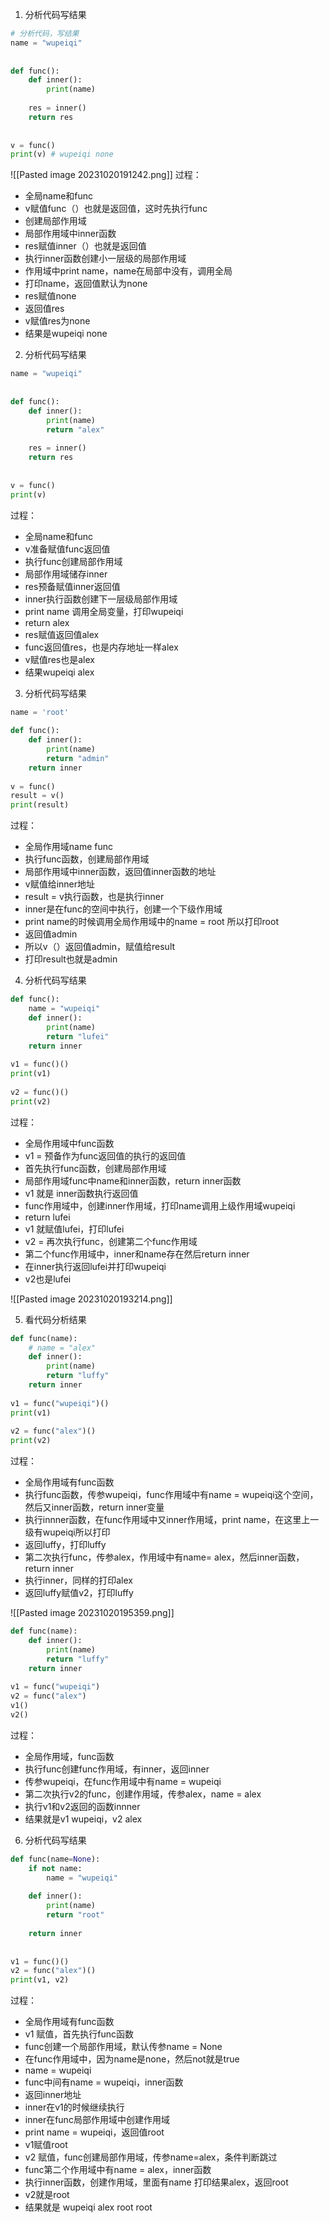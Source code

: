 1. 分析代码写结果
```python
# 分析代码，写结果  
name = "wupeiqi"  
  
  
def func():  
    def inner():  
        print(name)  
  
    res = inner()  
    return res  
  
  
v = func()  
print(v) # wupeiqi none
```
![[Pasted image 20231020191242.png]]
过程：
- 全局name和func
- v赋值func（）也就是返回值，这时先执行func
- 创建局部作用域
- 局部作用域中inner函数
- res赋值inner（）也就是返回值
- 执行inner函数创建小一层级的局部作用域
- 作用域中print name，name在局部中没有，调用全局
- 打印name，返回值默认为none
- res赋值none
- 返回值res
- v赋值res为none
- 结果是wupeiqi none

2. 分析代码写结果
```python
name = "wupeiqi"  
  
  
def func():  
    def inner():  
        print(name)  
        return "alex"  
  
    res = inner()  
    return res  
  
  
v = func()  
print(v)
```
过程：
- 全局name和func
- v准备赋值func返回值
- 执行func创建局部作用域
- 局部作用域储存inner
- res预备赋值inner返回值
- inner执行函数创建下一层级局部作用域
- print name 调用全局变量，打印wupeiqi
- return alex
- res赋值返回值alex
- func返回值res，也是内存地址一样alex
- v赋值res也是alex
- 结果wupeiqi alex

3. 分析代码写结果
```python
name = 'root'  
  
def func():  
    def inner():  
        print(name)  
        return "admin"  
    return inner  
  
v = func()  
result = v()  
print(result)
```
过程：
- 全局作用域name func
- 执行func函数，创建局部作用域
- 局部作用域中inner函数，返回值inner函数的地址
- v赋值给inner地址
- result = v执行函数，也是执行inner
- inner是在func的空间中执行，创建一个下级作用域
- print name的时候调用全局作用域中的name = root 所以打印root
- 返回值admin
- 所以v（）返回值admin，赋值给result
- 打印result也就是admin

4. 分析代码写结果
```python
def func():  
    name = "wupeiqi"  
    def inner():  
        print(name)  
        return "lufei"  
    return inner  
  
v1 = func()()  
print(v1)  
  
v2 = func()()  
print(v2)
```
过程：
- 全局作用域中func函数
- v1 = 预备作为func返回值的执行的返回值
- 首先执行func函数，创建局部作用域
- 局部作用域func中name和inner函数，return inner函数
- v1 就是 inner函数执行返回值
- func作用域中，创建inner作用域，打印name调用上级作用域wupeiqi
- return lufei
- v1 就赋值lufei，打印lufei
- v2 = 再次执行func，创建第二个func作用域
- 第二个func作用域中，inner和name存在然后return inner
- 在inner执行返回lufei并打印wupeiqi
- v2也是lufei

![[Pasted image 20231020193214.png]]

5. 看代码分析结果
```python
def func(name):  
    # name = "alex"  
    def inner():  
        print(name)  
        return "luffy"  
    return inner  
  
v1 = func("wupeiqi")()  
print(v1)  
  
v2 = func("alex")()  
print(v2)
```
过程：
- 全局作用域有func函数
- 执行func函数，传参wupeiqi，func作用域中有name = wupeiqi这个空间，然后又inner函数，return inner变量
- 执行innner函数，在func作用域中又inner作用域，print name，在这里上一级有wupeiqi所以打印
- 返回luffy，打印luffy
- 第二次执行func，传参alex，作用域中有name= alex，然后inner函数，return inner
- 执行inner，同样的打印alex
- 返回luffy赋值v2，打印luffy

![[Pasted image 20231020195359.png]]

```python
def func(name):  
    def inner():  
        print(name)  
        return "luffy"  
    return inner
  
v1 = func("wupeiqi")  
v2 = func("alex")  
v1()  
v2()
```
过程：
- 全局作用域，func函数
- 执行func创建func作用域，有inner，返回inner
- 传参wupeiqi，在func作用域中有name = wupeiqi
- 第二次执行v2的func，创建作用域，传参alex，name = alex
- 执行v1和v2返回的函数innner
- 结果就是v1 wupeiqi，v2 alex

6. 分析代码写结果
```python
def func(name=None):  
    if not name:  
        name = "wupeiqi"  
  
    def inner():  
        print(name)  
        return "root"  
  
    return inner  
  
  
v1 = func()()  
v2 = func("alex")()  
print(v1, v2)
```

过程：
- 全局作用域有func函数
- v1 赋值，首先执行func函数
- func创建一个局部作用域，默认传参name = None
- 在func作用域中，因为name是none，然后not就是true
- name = wupeiqi
- func中间有name = wupeiqi，inner函数
- 返回inner地址
- inner在v1的时候继续执行
- inner在func局部作用域中创建作用域
- print name = wupeiqi，返回值root
- v1赋值root
- v2 赋值，func创建局部作用域，传参name=alex，条件判断跳过
- func第二个作用域中有name = alex，inner函数
- 执行inner函数，创建作用域，里面有name 打印结果alex，返回root
- v2就是root
- 结果就是 wupeiqi alex root root

